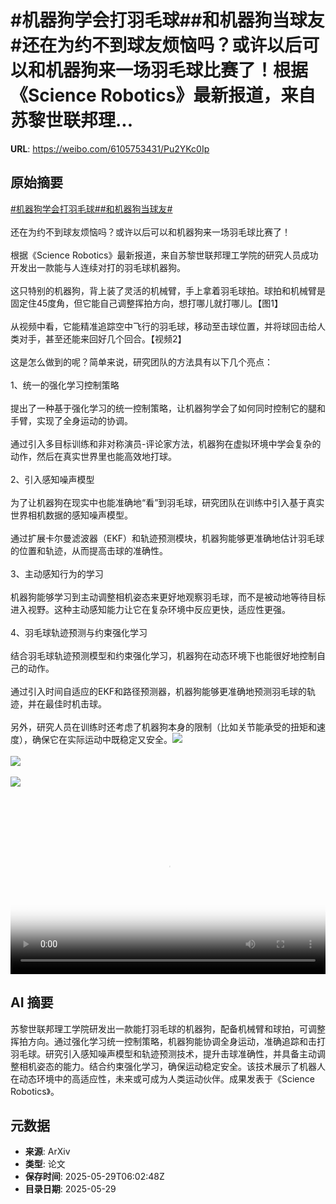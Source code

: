 # #机器狗学会打羽毛球##和机器狗当球友#还在为约不到球友烦恼吗？或许以后可以和机器狗来一场羽毛球比赛了！根据《Science Robotics》最新报道，来自苏黎世联邦理...

**URL**: https://weibo.com/6105753431/Pu2YKc0Ip

## 原始摘要

<a href="https://m.weibo.cn/search?containerid=231522type%3D1%26t%3D10%26q%3D%23%E6%9C%BA%E5%99%A8%E7%8B%97%E5%AD%A6%E4%BC%9A%E6%89%93%E7%BE%BD%E6%AF%9B%E7%90%83%23&amp;extparam=%23%E6%9C%BA%E5%99%A8%E7%8B%97%E5%AD%A6%E4%BC%9A%E6%89%93%E7%BE%BD%E6%AF%9B%E7%90%83%23" data-hide=""><span class="surl-text">#机器狗学会打羽毛球#</span></a><a href="https://m.weibo.cn/search?containerid=231522type%3D1%26t%3D10%26q%3D%23%E5%92%8C%E6%9C%BA%E5%99%A8%E7%8B%97%E5%BD%93%E7%90%83%E5%8F%8B%23&amp;extparam=%23%E5%92%8C%E6%9C%BA%E5%99%A8%E7%8B%97%E5%BD%93%E7%90%83%E5%8F%8B%23" data-hide=""><span class="surl-text">#和机器狗当球友#</span></a><br><br>还在为约不到球友烦恼吗？或许以后可以和机器狗来一场羽毛球比赛了！<br><br>根据《Science Robotics》最新报道，来自苏黎世联邦理工学院的研究人员成功开发出一款能与人连续对打的羽毛球机器狗。<br><br>这只特别的机器狗，背上装了灵活的机械臂，手上拿着羽毛球拍。球拍和机械臂是固定住45度角，但它能自己调整挥拍方向，想打哪儿就打哪儿。【图1】<br><br>从视频中看，它能精准追踪空中飞行的羽毛球，移动至击球位置，并将球回击给人类对手，甚至还能来回好几个回合。【视频2】<br><br>这是怎么做到的呢？简单来说，研究团队的方法具有以下几个亮点：<br><br>1、统一的强化学习控制策略<br><br>提出了一种基于强化学习的统一控制策略，让机器狗学会了如何同时控制它的腿和手臂，实现了全身运动的协调。<br><br>通过引入多目标训练和非对称演员-评论家方法，机器狗在虚拟环境中学会复杂的动作，然后在真实世界里也能高效地打球。<br><br>2、引入感知噪声模型<br><br> 为了让机器狗在现实中也能准确地“看”到羽毛球，研究团队在训练中引入基于真实世界相机数据的感知噪声模型。<br><br>通过扩展卡尔曼滤波器（EKF）和轨迹预测模块，机器狗能够更准确地估计羽毛球的位置和轨迹，从而提高击球的准确性。<br><br>3、主动感知行为的学习<br><br>机器狗能够学习到主动调整相机姿态来更好地观察羽毛球，而不是被动地等待目标进入视野。这种主动感知能力让它在复杂环境中反应更快，适应性更强。<br><br>4、羽毛球轨迹预测与约束强化学习<br><br>结合羽毛球轨迹预测模型和约束强化学习，机器狗在动态环境下也能很好地控制自己的动作。<br><br>通过引入时间自适应的EKF和路径预测器，机器狗能够更准确地预测羽毛球的轨迹，并在最佳时机击球。<br><br>另外，研究人员在训练时还考虑了机器狗本身的限制（比如关节能承受的扭矩和速度），确保它在实际运动中既稳定又安全。<img style="" src="https://tvax2.sinaimg.cn/large/006Fd7o3gy1i1w8m05oapj32bc2panpf.jpg" referrerpolicy="no-referrer"><br><br><img style="" src="https://tvax3.sinaimg.cn/large/006Fd7o3ly1i1w8n8osc5j30zq0k075a.jpg" referrerpolicy="no-referrer"><br><br><img style="" src="https://tvax4.sinaimg.cn/large/006Fd7o3gy1i1w8m6s2a3j32bc3exhdw.jpg" referrerpolicy="no-referrer"><br><br><br clear="both"><div style="clear: both"></div><video controls="controls" poster="https://tvax1.sinaimg.cn/orj480/006Fd7o3ly1i1w8n7sqr9j30zq0k075a.jpg" style="width: 100%"><source src="https://f.video.weibocdn.com/o0/b4j2423Mlx08oCvsdMw801041200d85Z0E010.mp4?label=mp4_720p&amp;template=1286x720.25.0&amp;ori=0&amp;ps=1CwnkDw1GXwCQx&amp;Expires=1748502011&amp;ssig=QN7of3trOO&amp;KID=unistore,video"><source src="https://f.video.weibocdn.com/o0/fk80s7Bnlx08oCvrOrTO010412006v510E010.mp4?label=mp4_hd&amp;template=856x480.25.0&amp;ori=0&amp;ps=1CwnkDw1GXwCQx&amp;Expires=1748502011&amp;ssig=D5MrA8Pd7w&amp;KID=unistore,video"><source src="https://f.video.weibocdn.com/o0/16eaQDNilx08oCvrIkIw010412004d6l0E010.mp4?label=mp4_ld&amp;template=640x360.25.0&amp;ori=0&amp;ps=1CwnkDw1GXwCQx&amp;Expires=1748502011&amp;ssig=1w64GcwhIZ&amp;KID=unistore,video"><p>视频无法显示，请前往<a href="https://video.weibo.com/show?fid=1034%3A5171612496887850" target="_blank" rel="noopener noreferrer">微博视频</a>观看。</p></video>

## AI 摘要

苏黎世联邦理工学院研发出一款能打羽毛球的机器狗，配备机械臂和球拍，可调整挥拍方向。通过强化学习统一控制策略，机器狗能协调全身运动，准确追踪和击打羽毛球。研究引入感知噪声模型和轨迹预测技术，提升击球准确性，并具备主动调整相机姿态的能力。结合约束强化学习，确保运动稳定安全。该技术展示了机器人在动态环境中的高适应性，未来或可成为人类运动伙伴。成果发表于《Science Robotics》。

## 元数据

- **来源**: ArXiv
- **类型**: 论文
- **保存时间**: 2025-05-29T06:02:48Z
- **目录日期**: 2025-05-29
